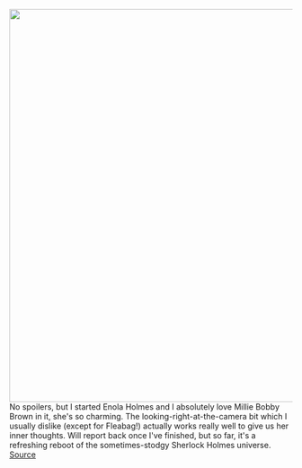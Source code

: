 <img src='https://cdn.vox-cdn.com/thumbor/fEDLnKqRcP91gavZSsoa23_1EGI=/0x0:1465x926/1200x800/filters:focal(616x346:850x580)/cdn.vox-cdn.com/uploads/chorus_image/image/67477396/resident_evil.0.jpg' width='700px' /><br/>
No spoilers, but I started Enola Holmes and I absolutely love Millie Bobby Brown in it, she's so charming. The looking-right-at-the-camera bit which I usually dislike (except for Fleabag!) actually works really well to give us her inner thoughts. Will report back once I've finished, but so far, it's a refreshing reboot of the sometimes-stodgy Sherlock Holmes universe.
<a href='https://www.theverge.com/2020/9/27/21458335/new-trailers-resident-evil-truth-seekers-queens-gambit-netflix-amazon'> Source <a/>